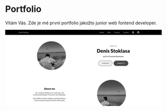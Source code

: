 <h1>Portfolio</h1>
<p>Vítám Vás. Zde je mé první portfolio jakožto junior web fontend developer.</p>  
<img src="/assets/imgs/screen-portfolio.jpg">
